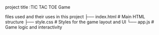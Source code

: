 project title :TIC TAC TOE Game

files used and their uses in this project
├── index.html      # Main HTML structure
├── style.css       # Styles for the game layout and UI
└── app.js          # Game logic and interactivity
